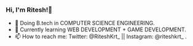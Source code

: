 ### Hi, I'm Ritesh!👋

- 🏫 Doing B.tech in COMPUTER SCIENCE ENGINEERING.
- 🌱 Currently learning WEB DEVELOPMENT + GAME DEVELOPMENT.
- 📫 How to reach me: Twitter: @RiteshKrt_ || Instagram: @riteshkrt_ .
